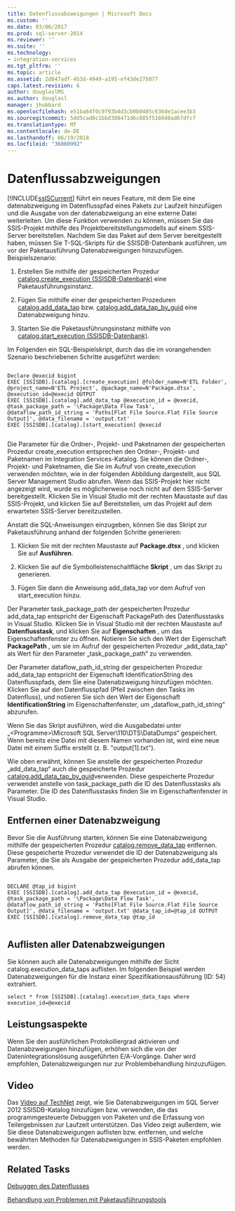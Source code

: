 ```yaml
---
title: Datenflussabzweigungen | Microsoft Docs
ms.custom: ''
ms.date: 03/06/2017
ms.prod: sql-server-2014
ms.reviewer: ''
ms.suite: ''
ms.technology:
- integration-services
ms.tgt_pltfrm: ''
ms.topic: article
ms.assetid: 2d847adf-4b3d-4949-a195-ef43de275077
caps.latest.revision: 6
author: douglaslMS
ms.author: douglasl
manager: jhubbard
ms.openlocfilehash: e51ba64f0c9793b4d3cb0b0485c636de1acee3b3
ms.sourcegitcommit: 5dd5cad0c1bbd308471d6c885f516948ad67dfcf
ms.translationtype: MT
ms.contentlocale: de-DE
ms.lasthandoff: 06/19/2018
ms.locfileid: "36060992"
---
```

# <a name="data-flow-taps"></a>Datenflussabzweigungen
  [!INCLUDE[ssISCurrent](../includes/ssiscurrent-md.md)] führt ein neues Feature, mit dem Sie eine datenabzweigung im Datenflusspfad eines Pakets zur Laufzeit hinzufügen und die Ausgabe von der datenabzweigung an eine externe Datei weiterleiten. Um diese Funktion verwenden zu können, müssen Sie das SSIS-Projekt mithilfe des Projektbereitstellungsmodells auf einem SSIS-Server bereitstellen. Nachdem Sie das Paket auf dem Server bereitgestellt haben, müssen Sie T-SQL-Skripts für die SSISDB-Datenbank ausführen, um vor der Paketausführung Datenabzweigungen hinzuzufügen. Beispielszenario:  
  
1.  Erstellen Sie mithilfe der gespeicherten Prozedur [catalog.create_execution &#40;SSISDB-Datenbank&#41;](/sql/integration-services/system-stored-procedures/catalog-create-execution-ssisdb-database) eine Paketausführungsinstanz.  
  
2.  Fügen Sie mithilfe einer der gespeicherten Prozeduren [catalog.add_data_tap](/sql/integration-services/system-stored-procedures/catalog-add-data-tap) bzw. [catalog.add_data_tap_by_guid](/sql/integration-services/system-stored-procedures/catalog-add-data-tap-by-guid) eine Datenabzweigung hinzu.  
  
3.  Starten Sie die Paketausführungsinstanz mithilfe von [catalog.start_execution &#40;SSISDB-Datenbank&#41;](/sql/integration-services/system-stored-procedures/catalog-start-execution-ssisdb-database).  
  
 Im Folgenden ein SQL-Beispielskript, durch das die im vorangehenden Szenario beschriebenen Schritte ausgeführt werden:  
  
```  
  
Declare @execid bigint  
EXEC [SSISDB].[catalog].[create_execution] @folder_name=N'ETL Folder', @project_name=N'ETL Project', @package_name=N'Package.dtsx', @execution_id=@execid OUTPUT  
EXEC [SSISDB].[catalog].add_data_tap @execution_id = @execid, @task_package_path = '\Package\Data Flow Task', @dataflow_path_id_string = 'Paths[Flat File Source.Flat File Source Output]', @data_filename = 'output.txt'  
EXEC [SSISDB].[catalog].[start_execution] @execid  
  
```  
  
 Die Parameter für die Ordner-, Projekt- und Paketnamen der gespeicherten Prozedur create_execution entsprechen den Ordner-, Projekt- und Paketnamen im Integration Services-Katalog. Sie können die Ordner-, Projekt- und Paketnamen, die Sie im Aufruf von create_execution verwenden möchten, wie in der folgenden Abbildung dargestellt, aus SQL Server Management Studio abrufen. Wenn das SSIS-Projekt hier nicht angezeigt wird, wurde es möglicherweise noch nicht auf dem SSIS-Server bereitgestellt. Klicken Sie in Visual Studio mit der rechten Maustaste auf das SSIS-Projekt, und klicken Sie auf Bereitstellen, um das Projekt auf dem erwarteten SSIS-Server bereitzustellen.  
  
 Anstatt die SQL-Anweisungen einzugeben, können Sie das Skript zur Paketausführung anhand der folgenden Schritte generieren:  
  
1.  Klicken Sie mit der rechten Maustaste auf **Package.dtsx** , und klicken Sie auf **Ausführen**.  
  
2.  Klicken Sie auf die Symbolleistenschaltfläche **Skript** , um das Skript zu generieren.  
  
3.  Fügen Sie dann die Anweisung add_data_tap vor dem Aufruf von start_execution hinzu.  
  
 Der Parameter task_package_path der gespeicherten Prozedur add_data_tap entspricht der Eigenschaft PackagePath des Datenflusstasks in Visual Studio. Klicken Sie in Visual Studio mit der rechten Maustaste auf **Datenflusstask**, und klicken Sie auf **Eigenschaften** , um das Eigenschaftenfenster zu öffnen.  Notieren Sie sich den Wert der Eigenschaft **PackagePath** , um sie im Aufruf der gespeicherten Prozedur „add_data_tap“ als Wert für den Parameter „task_package_path“ zu verwenden.  
  
 Der Parameter dataflow_path_id_string der gespeicherten Prozedur add_data_tap entspricht der Eigenschaft IdentificationString des Datenflusspfads, dem Sie eine Datenabzweigung hinzufügen möchten. Klicken Sie auf den Datenflusspfad (Pfeil zwischen den Tasks im Datenfluss), und notieren Sie sich den Wert der Eigenschaft **IdentificationString** im Eigenschaftenfenster, um „dataflow_path_id_string“ abzurufen.  
  
 Wenn Sie das Skript ausführen, wird die Ausgabedatei unter „\<Programme>\Microsoft SQL Server\110\DTS\DataDumps“ gespeichert. Wenn bereits eine Datei mit diesem Namen vorhanden ist, wird eine neue Datei mit einem Suffix erstellt (z. B. "output[1].txt").  
  
 Wie oben erwähnt, können Sie anstelle der gespeicherten Prozedur „add_data_tap“ auch die gespeicherte Prozedur [catalog.add_data_tap_by_guid](/sql/integration-services/system-stored-procedures/catalog-add-data-tap-by-guid)verwenden. Diese gespeicherte Prozedur verwendet anstelle von task_package_path die ID des Datenflusstasks als Parameter. Die ID des Datenflusstasks finden Sie im Eigenschaftenfenster in Visual Studio.  
  
## <a name="removing-a-data-tap"></a>Entfernen einer Datenabzweigung  
 Bevor Sie die Ausführung starten, können Sie eine Datenabzweigung mithilfe der gespeicherten Prozedur [catalog.remove_data_tap](/sql/integration-services/system-stored-procedures/catalog-remove-data-tap) entfernen. Diese gespeicherte Prozedur verwendet die ID der Datenabzweigung als Parameter, die Sie als Ausgabe der gespeicherten Prozedur add_data_tap abrufen können.  
  
```  
  
DECLARE @tap_id bigint  
EXEC [SSISDB].[catalog].add_data_tap @execution_id = @execid, @task_package_path = '\Package\Data Flow Task', @dataflow_path_id_string = 'Paths[Flat File Source.Flat File Source Output]', @data_filename = 'output.txt' @data_tap_id=@tap_id OUTPUT  
EXEC [SSISDB].[catalog].remove_data_tap @tap_id  
  
```  
  
## <a name="listing-all-data-taps"></a>Auflisten aller Datenabzweigungen  
 Sie können auch alle Datenabzweigungen mithilfe der Sicht catalog.execution_data_taps auflisten. Im folgenden Beispiel werden Datenabzweigungen für die Instanz einer Spezifikationsausführung (ID: 54) extrahiert.  
  
```  
select * from [SSISDB].[catalog].execution_data_taps where execution_id=@execid  
```  
  
## <a name="performance-consideration"></a>Leistungsaspekte  
 Wenn Sie den ausführlichen Protokolliergrad aktivieren und Datenabzweigungen hinzufügen, erhöhen sich die von der Datenintegrationslösung ausgeführten E/A-Vorgänge. Daher wird empfohlen, Datenabzweigungen nur zur Problembehandlung hinzuzufügen.  
  
## <a name="video"></a>Video  
 Das [Video auf TechNet](http://technet.microsoft.com/sqlserver/dn600163) zeigt, wie Sie Datenabzweigungen im SQL Server 2012 SSISDB-Katalog hinzufügen bzw. verwenden, die das programmgesteuerte Debuggen von Paketen und die Erfassung von Teilergebnissen zur Laufzeit unterstützen. Das Video zeigt außerdem, wie Sie diese Datenabzweigungen auflisten bzw. entfernen, und welche bewährten Methoden für Datenabzweigungen in SSIS-Paketen empfohlen werden.  
  
## <a name="related-tasks"></a>Related Tasks  
 [Debuggen des Datenflusses](troubleshooting/debugging-data-flow.md)  
  
 [Behandlung von Problemen mit Paketausführungstools](troubleshooting/troubleshooting-tools-for-package-execution.md)  
  
  

